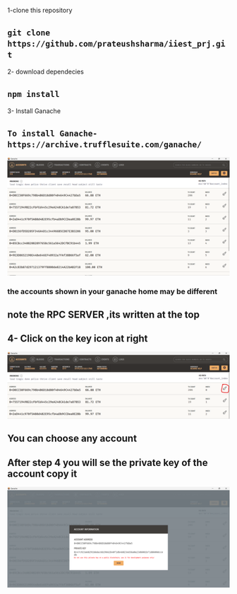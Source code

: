 
1-clone this repository
## ` git clone https://github.com/prateushsharma/iiest_prj.git `
2- download dependecies
## ` npm install `

3- Install Ganache 
## `To install Ganache- https://archive.trufflesuite.com/ganache/`

![Ganache](ignore_image_1.png)
### the accounts shown in your ganache home may be different
## note the RPC SERVER ,its written at the top

## 4- Click on the key icon at right
![Ganache](ignore_image_2.png)
## You can choose any account

## After step 4 you will se the private key of the account copy it 

![Ganache](ignore_image_3.png)
